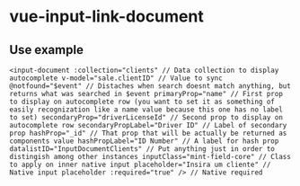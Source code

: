 # vue-input-link-document

## Use example

`
<input-document
    :collection="clients" // Data collection to display autocomplete
    v-model="sale.clientID" // Value to sync
    @notfound="$event" // Distaches when search doesnt match anything, but returns what was searched in $event
    primaryProp="name" // First prop to display on autocomplete row (you want to set it as something of easily recognization like a name value because this one has no label to set)
    secondaryProp="driverLicenseId" // Second prop to display on autocomplete row
    secondaryPropLabel="Driver ID" // Label of secondary prop
    hashProp="_id" // That prop that will be actually be returned as components value
    hashPropLabel="ID Number" // A label for hash prop
    datalistID="InputDocumentClients" // Put anything just in order to distingish among other instances
    inputClass="mint-field-core" // Class to apply on inner native input
    placeholder="Insira um cliente" // Native input placeholder
    :required="true" /> // Native required
`